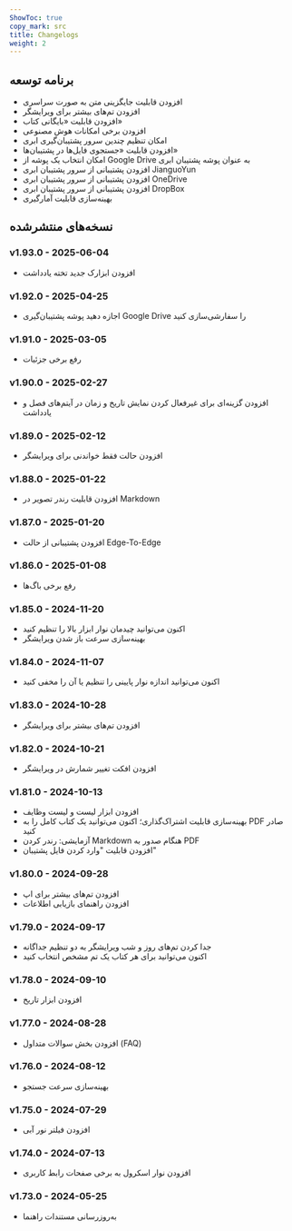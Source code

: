 ```yaml
---
ShowToc: true
copy_mark: src
title: Changelogs
weight: 2
---
```


## برنامه توسعه

- افزودن قابلیت جایگزینی متن به صورت سراسری
- افزودن تم‌های بیشتر برای ویرایشگر
- افزودن قابلیت «بایگانی کتاب»
- افزودن برخی امکانات هوش مصنوعی
- امکان تنظیم چندین سرور پشتیبان‌گیری ابری
- افزودن قابلیت «جستجوی فایل‌ها در پشتیبان‌ها»
- امکان انتخاب یک پوشه از Google Drive به عنوان پوشه پشتیبان ابری
- افزودن پشتیبانی از سرور پشتیبان ابری JianguoYun
- افزودن پشتیبانی از سرور پشتیبان ابری OneDrive
- افزودن پشتیبانی از سرور پشتیبان ابری DropBox
- بهینه‌سازی قابلیت آمارگیری

## نسخه‌های منتشرشده

### v1.93.0 - 2025-06-04

- افزودن ابزارک جدید تخته یادداشت

### v1.92.0 - 2025-04-25

- اجازه دهید پوشه پشتیبان‌گیری Google Drive را سفارشی‌سازی کنید

### v1.91.0 - 2025-03-05

- رفع برخی جزئیات

### v1.90.0 - 2025-02-27

- افزودن گزینه‌ای برای غیرفعال کردن نمایش تاریخ و زمان در آیتم‌های فصل و یادداشت

### v1.89.0 - 2025-02-12

- افزودن حالت فقط خواندنی برای ویرایشگر

### v1.88.0 - 2025-01-22

- افزودن قابلیت رندر تصویر در Markdown

### v1.87.0 - 2025-01-20

- افزودن پشتیبانی از حالت Edge-To-Edge

### v1.86.0 - 2025-01-08

- رفع برخی باگ‌ها

### v1.85.0 - 2024-11-20

- اکنون می‌توانید چیدمان نوار ابزار بالا را تنظیم کنید
- بهینه‌سازی سرعت باز شدن ویرایشگر

### v1.84.0 - 2024-11-07

- اکنون می‌توانید اندازه نوار پایینی را تنظیم یا آن را مخفی کنید

### v1.83.0 - 2024-10-28

- افزودن تم‌های بیشتر برای ویرایشگر

### v1.82.0 - 2024-10-21

- افزودن افکت تغییر شمارش در ویرایشگر

### v1.81.0 - 2024-10-13

- افزودن ابزار لیست و لیست وظایف
- بهینه‌سازی قابلیت اشتراک‌گذاری؛ اکنون می‌توانید یک کتاب کامل را به PDF صادر کنید
- آزمایشی: رندر کردن Markdown هنگام صدور به PDF
- افزودن قابلیت "وارد کردن فایل پشتیبان"

### v1.80.0 - 2024-09-28

- افزودن تم‌های بیشتر برای اپ
- افزودن راهنمای بازیابی اطلاعات

### v1.79.0 - 2024-09-17

- جدا کردن تم‌های روز و شب ویرایشگر به دو تنظیم جداگانه
- اکنون می‌توانید برای هر کتاب یک تم مشخص انتخاب کنید

### v1.78.0 - 2024-09-10

- افزودن ابزار تاریخ

### v1.77.0 - 2024-08-28

- افزودن بخش سوالات متداول (FAQ)

### v1.76.0 - 2024-08-12

- بهینه‌سازی سرعت جستجو

### v1.75.0 - 2024-07-29

- افزودن فیلتر نور آبی

### v1.74.0 - 2024-07-13

- افزودن نوار اسکرول به برخی صفحات رابط کاربری

### v1.73.0 - 2024-05-25

- به‌روزرسانی مستندات راهنما

